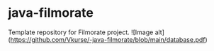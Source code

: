 # java-filmorate
Template repository for Filmorate project.
![Image alt] (https://github.com/Vkurse/-java-filmorate/blob/main/database.pdf)
